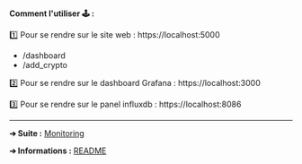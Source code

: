 **Comment l'utiliser 🕹 :**

1️⃣ Pour se rendre sur le site web : https://localhost:5000

- /dashboard
- /add_crypto

2️⃣ Pour se rendre sur le dashboard Grafana : https://localhost:3000

3️⃣ Pour se rendre sur le panel influxdb : https://localhost:8086

---

**➔ Suite :** [Monitoring](https://github.com/HyouKash/spacecrypto.me/blob/main/Documentation/Monitoring.md)

**➔ Informations :** [README](https://github.com/HyouKash/spacecrypto.me/blob/main/README.md)

